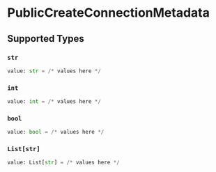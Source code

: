 # PublicCreateConnectionMetadata


## Supported Types

### `str`

```python
value: str = /* values here */
```

### `int`

```python
value: int = /* values here */
```

### `bool`

```python
value: bool = /* values here */
```

### `List[str]`

```python
value: List[str] = /* values here */
```


